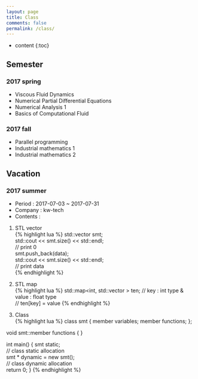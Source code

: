 ```yaml
---
layout: page
title: Class
comments: false
permalink: /class/
---
```


* content
{:toc}

## Semester

### 2017 spring
* Viscous Fluid Dynamics
* Numerical Partial Differential Equations
* Numerical Analysis 1
* Basics of Computational Fluid

### 2017 fall
* Parallel programming
* Industrial mathematics 1
* Industrial mathematics 2

## Vacation

### 2017 summer
* Period : 2017-07-03 ~ 2017-07-31
* Company : kw-tech
* Contents :

 1) STL vector  
{% highlight lua %}
std::vector<float> smt;  
std::cout << smt.size() << std::endl;  
// print 0  
smt.push_back(data);  
std::cout << smt.size() << std::endl;  
// print data  
{% endhighlight %}

 2) STL map  
{% highlight lua %}
std::map<int, std::vector<float> > ten;
// key : int type & value : float type  
// ten[key] = value
{% endhighlight %}

 3) Class  
{% highlight lua %}
class smt
{
  member variables;
  member functions;
};

void smt::member functions
{ }

int main()
{
  smt static;  
  // class static allocation  
  smt * dynamic = new smt();  
  // class dynamic allocation  
  return 0;
}
{% endhighlight %}
